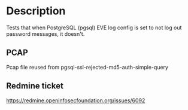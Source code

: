 # Description

Tests that when PostgreSQL (pgsql) EVE log config is set to not log out password
messages, it doesn't.

## PCAP

Pcap file reused from pgsql-ssl-rejected-md5-auth-simple-query

## Redmine ticket

https://redmine.openinfosecfoundation.org/issues/6092
